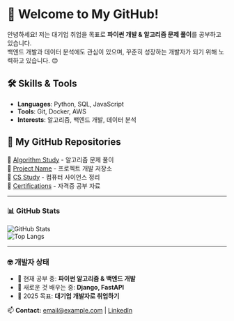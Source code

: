 # 🚀 Welcome to My GitHub!

안녕하세요! 저는 대기업 취업을 목표로 **파이썬 개발 & 알고리즘 문제 풀이**를 공부하고 있습니다.  
백엔드 개발과 데이터 분석에도 관심이 있으며, 꾸준히 성장하는 개발자가 되기 위해 노력하고 있습니다. 😊  

## 🛠 Skills & Tools
- **Languages**: Python, SQL, JavaScript
- **Tools**: Git, Docker, AWS
- **Interests**: 알고리즘, 백엔드 개발, 데이터 분석  

## 📂 My GitHub Repositories
🔹 [Algorithm Study](https://github.com/내-깃허브-아이디/Algorithm) - 알고리즘 문제 풀이  
🔹 [Project Name](https://github.com/내-깃허브-아이디/Project) - 프로젝트 개발 저장소  
🔹 [CS Study](https://github.com/내-깃허브-아이디/CS-Study) - 컴퓨터 사이언스 정리  
🔹 [Certifications](https://github.com/내-깃허브-아이디/Certifications) - 자격증 공부 자료  

---

### 📊 GitHub Stats
![GitHub Stats](https://github-readme-stats.vercel.app/api?username=내-깃허브-아이디&show_icons=true&theme=radical)  
![Top Langs](https://github-readme-stats.vercel.app/api/top-langs/?username=내-깃허브-아이디&layout=compact&theme=tokyonight)

---

### 🤓 개발자 상태
- 🔭 현재 공부 중: **파이썬 알고리즘 & 백엔드 개발**
- 🌱 새로운 것 배우는 중: **Django, FastAPI**
- 🎯 2025 목표: **대기업 개발자로 취업하기**  

📫 **Contact:** email@example.com | [LinkedIn](https://linkedin.com/in/내-링크)
